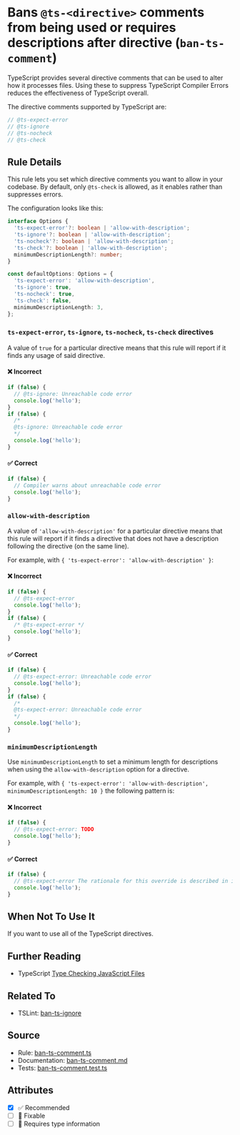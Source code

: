 # Bans `@ts-<directive>` comments from being used or requires descriptions after directive (`ban-ts-comment`)

TypeScript provides several directive comments that can be used to alter how it processes files.
Using these to suppress TypeScript Compiler Errors reduces the effectiveness of TypeScript overall.

The directive comments supported by TypeScript are:

```ts
// @ts-expect-error
// @ts-ignore
// @ts-nocheck
// @ts-check
```

## Rule Details

This rule lets you set which directive comments you want to allow in your codebase.
By default, only `@ts-check` is allowed, as it enables rather than suppresses errors.

The configuration looks like this:

```ts
interface Options {
  'ts-expect-error'?: boolean | 'allow-with-description';
  'ts-ignore'?: boolean | 'allow-with-description';
  'ts-nocheck'?: boolean | 'allow-with-description';
  'ts-check'?: boolean | 'allow-with-description';
  minimumDescriptionLength?: number;
}

const defaultOptions: Options = {
  'ts-expect-error': 'allow-with-description',
  'ts-ignore': true,
  'ts-nocheck': true,
  'ts-check': false,
  minimumDescriptionLength: 3,
};
```

### `ts-expect-error`, `ts-ignore`, `ts-nocheck`, `ts-check` directives

A value of `true` for a particular directive means that this rule will report if it finds any usage of said directive.

<!--tabs-->

#### ❌ Incorrect

```ts
if (false) {
  // @ts-ignore: Unreachable code error
  console.log('hello');
}
if (false) {
  /*
  @ts-ignore: Unreachable code error
  */
  console.log('hello');
}
```

#### ✅ Correct

```ts
if (false) {
  // Compiler warns about unreachable code error
  console.log('hello');
}
```

### `allow-with-description`

A value of `'allow-with-description'` for a particular directive means that this rule will report if it finds a directive that does not have a description following the directive (on the same line).

For example, with `{ 'ts-expect-error': 'allow-with-description' }`:

<!--tabs-->

#### ❌ Incorrect

```ts
if (false) {
  // @ts-expect-error
  console.log('hello');
}
if (false) {
  /* @ts-expect-error */
  console.log('hello');
}
```

#### ✅ Correct

```ts
if (false) {
  // @ts-expect-error: Unreachable code error
  console.log('hello');
}
if (false) {
  /*
  @ts-expect-error: Unreachable code error
  */
  console.log('hello');
}
```

### `minimumDescriptionLength`

Use `minimumDescriptionLength` to set a minimum length for descriptions when using the `allow-with-description` option for a directive.

For example, with `{ 'ts-expect-error': 'allow-with-description', minimumDescriptionLength: 10 }` the following pattern is:

<!--tabs-->

#### ❌ Incorrect

```ts
if (false) {
  // @ts-expect-error: TODO
  console.log('hello');
}
```

#### ✅ Correct

```ts
if (false) {
  // @ts-expect-error The rationale for this override is described in issue #1337 on GitLab
  console.log('hello');
}
```

## When Not To Use It

If you want to use all of the TypeScript directives.

## Further Reading

- TypeScript [Type Checking JavaScript Files](https://www.typescriptlang.org/docs/handbook/type-checking-javascript-files.html)

## Related To

- TSLint: [ban-ts-ignore](https://palantir.github.io/tslint/rules/ban-ts-ignore/)

## Source

- Rule: [ban-ts-comment.ts](https://github.com/typescript-eslint/typescript-eslint/blob/main/packages/eslint-plugin/src/rules/ban-ts-comment.ts)
- Documentation: [ban-ts-comment.md](https://github.com/typescript-eslint/typescript-eslint/blob/main/packages/eslint-plugin/docs/rules/ban-ts-comment.md)
- Tests: [ban-ts-comment.test.ts](https://github.com/typescript-eslint/typescript-eslint/blob/main/packages/eslint-plugin/tests/rules/ban-ts-comment.test.ts)

## Attributes

- [x] ✅ Recommended
- [ ] 🔧 Fixable
- [ ] 💭 Requires type information
